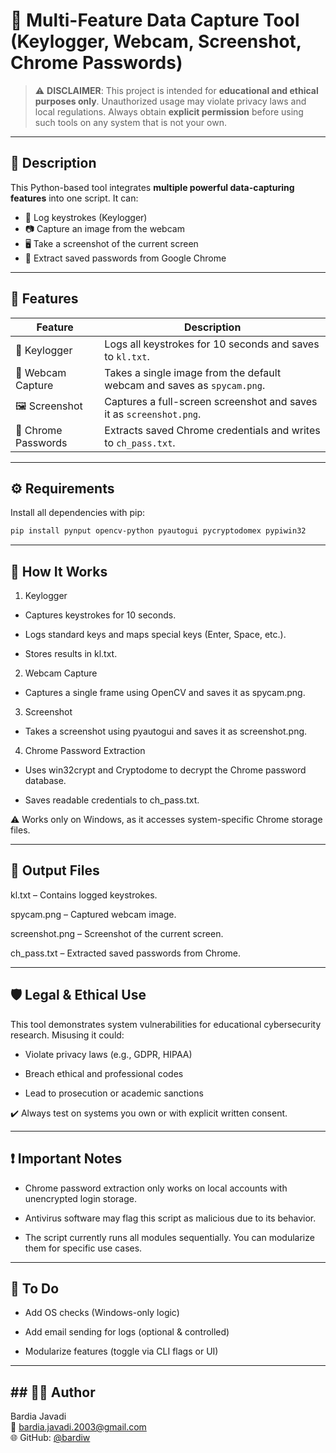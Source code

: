 # 🔐 Multi-Feature Data Capture Tool (Keylogger, Webcam, Screenshot, Chrome Passwords)

> ⚠️ **DISCLAIMER**: This project is intended for **educational and ethical purposes only**. Unauthorized usage may violate privacy laws and local regulations. Always obtain **explicit permission** before using such tools on any system that is not your own.

---

## 🧠 Description

This Python-based tool integrates **multiple powerful data-capturing features** into one script. It can:
- 🧾 Log keystrokes (Keylogger)
- 📷 Capture an image from the webcam
- 🖥️ Take a screenshot of the current screen
- 🔐 Extract saved passwords from Google Chrome

---

## 🚀 Features

| Feature            | Description                                                                 |
|--------------------|-----------------------------------------------------------------------------|
| 🎹 Keylogger        | Logs all keystrokes for 10 seconds and saves to `kl.txt`.                  |
| 📸 Webcam Capture   | Takes a single image from the default webcam and saves as `spycam.png`.    |
| 🖼️ Screenshot        | Captures a full-screen screenshot and saves it as `screenshot.png`.        |
| 🔑 Chrome Passwords | Extracts saved Chrome credentials and writes to `ch_pass.txt`.             |

---

## ⚙️ Requirements

Install all dependencies with pip:

```bash
pip install pynput opencv-python pyautogui pycryptodomex pypiwin32
```

---

## 🧰 How It Works
1. Keylogger
- Captures keystrokes for 10 seconds.

-  Logs standard keys and maps special keys (Enter, Space, etc.).

-  Stores results in kl.txt.

2. Webcam Capture
-  Captures a single frame using OpenCV and saves it as spycam.png.

3. Screenshot
-  Takes a screenshot using pyautogui and saves it as screenshot.png.

4. Chrome Password Extraction
-  Uses win32crypt and Cryptodome to decrypt the Chrome password database.

-  Saves readable credentials to ch_pass.txt.

⚠️ Works only on Windows, as it accesses system-specific Chrome storage files.

---

## 📂 Output Files
kl.txt – Contains logged keystrokes.

spycam.png – Captured webcam image.

screenshot.png – Screenshot of the current screen.

ch_pass.txt – Extracted saved passwords from Chrome.

---

## 🛡️ Legal & Ethical Use
This tool demonstrates system vulnerabilities for educational cybersecurity research. Misusing it could:

- Violate privacy laws (e.g., GDPR, HIPAA)

- Breach ethical and professional codes

- Lead to prosecution or academic sanctions

✔️ Always test on systems you own or with explicit written consent.

---

## ❗ Important Notes
- Chrome password extraction only works on local accounts with unencrypted login storage.

- Antivirus software may flag this script as malicious due to its behavior.

- The script currently runs all modules sequentially. You can modularize them for specific use cases.

--- 

## 📌 To Do
* Add OS checks (Windows-only logic)

* Add email sending for logs (optional & controlled)

* Modularize features (toggle via CLI flags or UI)

---

## ## 👨‍💻 Author
 Bardia Javadi   
  📧 bardia.javadi.2003@gmail.com    
  🌐 GitHub: [@bardiw](https://github.com/bardiw)   

